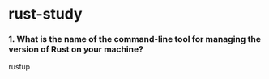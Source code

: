 # rust-study

### 1. What is the name of the command-line tool for managing the version of Rust on your machine?
rustup
